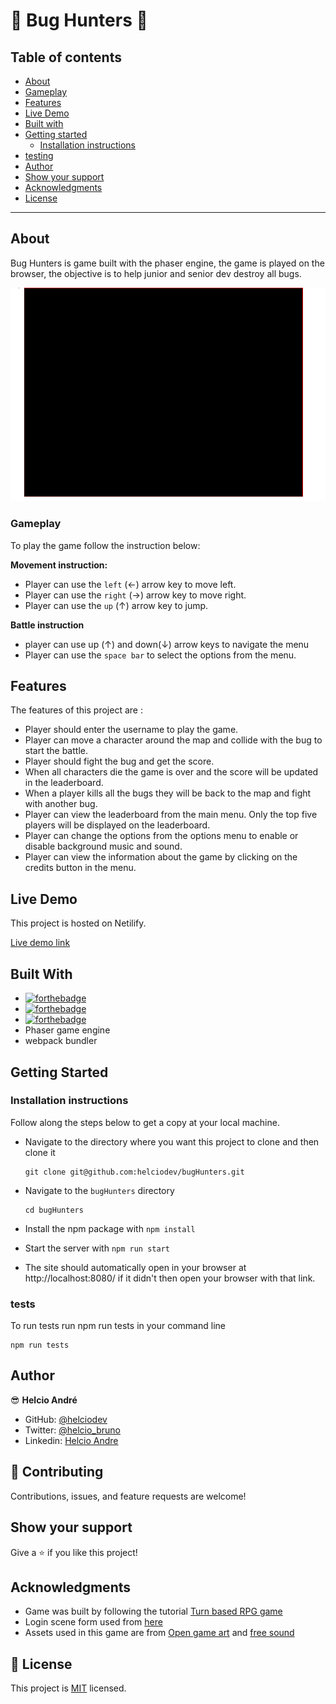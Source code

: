 # 🐛 Bug Hunters 🐞

## Table of contents

- [About](#about)
- [Gameplay](#how-to-play)
- [Features](#features)
- [Live Demo](#live-demo)
- [Built with](#built-with)
- [Getting started](#getting-started)
  - [Installation instructions](#installation-instructions)
- [testing](#tests)
- [Author](#author)
- [Show your support](#show-your-support)
- [Acknowledgments](#acknowledgments)
- [License](#-license)

---

## About

Bug Hunters is game built with the phaser engine, the game is played on the browser, the objective is to help junior and senior dev destroy all bugs.

![Screenshot-main-page](src/assets/bugHunter.gif)

### Gameplay

To play the game follow the instruction below:

**Movement instruction:**
- Player can use the `left` (&#8592;) arrow key to move left.
- Player can use the `right` (&#8594;) arrow key to move right.
- Player can use the `up` (&#8593;) arrow key to jump.

**Battle instruction**
- player can use up (&#8593;) and down(&#8595;) arrow keys to navigate the menu
- Player can use the `space bar` to select the options from the menu.

## Features

The features of this project are :

- Player should enter the username to play the game.
- Player can move a character around the map and collide with the bug to start the battle.
- Player should fight the bug and get the score.
- When all characters die the game is over and the score will be updated in the leaderboard.
- When a player kills all the bugs they will be back to the map and fight with another bug.
- Player can view the leaderboard from the main menu. Only the top five players will be displayed on the leaderboard.
- Player can change the options from the options menu to enable or disable background music and sound.
- Player can view the information about the game by clicking on the credits button in the menu.

## Live Demo

This project is hosted on Netilify.

[Live demo link](https://bughunters.netlify.app/)

## Built With

- [![forthebadge](https://forthebadge.com/images/badges/made-with-javascript.svg)](https://forthebadge.com)
- [![forthebadge](https://forthebadge.com/images/badges/uses-html.svg)](https://forthebadge.com)
- [![forthebadge](https://forthebadge.com/images/badges/uses-css.svg)](https://forthebadge.com)
- Phaser game engine
- webpack bundler

## Getting Started

### Installation instructions

Follow along the steps below to get a copy at your local machine.

- Navigate to the directory where you want this project to clone and then clone it

  ```
  git clone git@github.com:helciodev/bugHunters.git
  ```

- Navigate to the `bugHunters` directory

  ```
  cd bugHunters
  ```

- Install the npm package with `npm install`
- Start the server with `npm run start`
- The site should automatically open in your browser at http://localhost:8080/ if it didn't then open your browser with that link.

### tests
 To run tests run npm run tests in your command line
  ``` 
  npm run tests
   ```
## Author

😎 **Helcio André**

- GitHub: [@helciodev](https://github.com/helciodev)
- Twitter: [@helcio_bruno](https://twitter.com/helcio_bruno)
- Linkedin: [Helcio Andre](https://www.linkedin.com/in/helcio-andre/)

## 🤝 Contributing

Contributions, issues, and feature requests are welcome!

## Show your support

Give a ⭐️ if you like this project!

## Acknowledgments

- Game was built by following the tutorial [Turn based RPG game](https://gamedevacademy.org/how-to-create-a-turn-based-rpg-game-in-phaser-3-part-1/)
- Login scene form used from [here](https://github.com/photonstorm/phaser3-examples/blob/master/public/assets/text/loginform.html)
- Assets used in this game are from [Open game art](https://opengameart.org/) and [free sound](https://freesound.org/)


## 📝 License

This project is [MIT](./LICENSE) licensed.

